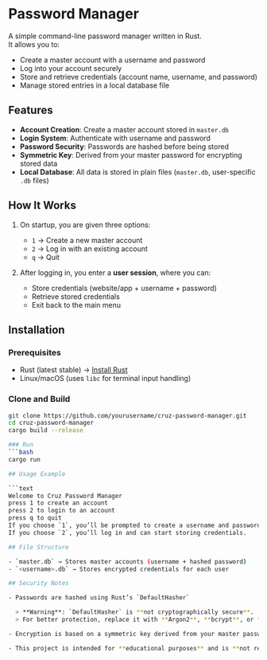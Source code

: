 # Password Manager

A simple command-line password manager written in Rust.  
It allows you to:

- Create a master account with a username and password  
- Log into your account securely  
- Store and retrieve credentials (account name, username, and password)  
- Manage stored entries in a local database file  

## Features

- **Account Creation**: Create a master account stored in `master.db`  
- **Login System**: Authenticate with username and password  
- **Password Security**: Passwords are hashed before being stored  
- **Symmetric Key**: Derived from your master password for encrypting stored data  
- **Local Database**: All data is stored in plain files (`master.db`, user-specific `.db` files)  

## How It Works

1. On startup, you are given three options:
   - `1` → Create a new master account  
   - `2` → Log in with an existing account  
   - `q` → Quit  

2. After logging in, you enter a **user session**, where you can:
   - Store credentials (website/app + username + password)  
   - Retrieve stored credentials  
   - Exit back to the main menu  

## Installation

### Prerequisites
- Rust (latest stable) → [Install Rust](https://www.rust-lang.org/tools/install)  
- Linux/macOS (uses `libc` for terminal input handling)  

### Clone and Build
```bash
git clone https://github.com/yourusername/cruz-password-manager.git
cd cruz-password-manager
cargo build --release

### Run
```bash
cargo run

## Usage Example

```text
Welcome to Cruz Password Manager
press 1 to create an account
press 2 to login to an account
press q to quit
If you choose `1`, you’ll be prompted to create a username and password.  
If you choose `2`, you’ll log in and can start storing credentials.  

## File Structure

- `master.db` → Stores master accounts (username + hashed password)  
- `<username>.db` → Stores encrypted credentials for each user  

## Security Notes

- Passwords are hashed using Rust’s `DefaultHasher`  

  > **Warning**: `DefaultHasher` is **not cryptographically secure**.  
  > For better protection, replace it with **Argon2**, **bcrypt**, or **PBKDF2**.  

- Encryption is based on a symmetric key derived from your master password.  

- This project is intended for **educational purposes** and is **not recommended for storing sensitive data** without further improvements.  

